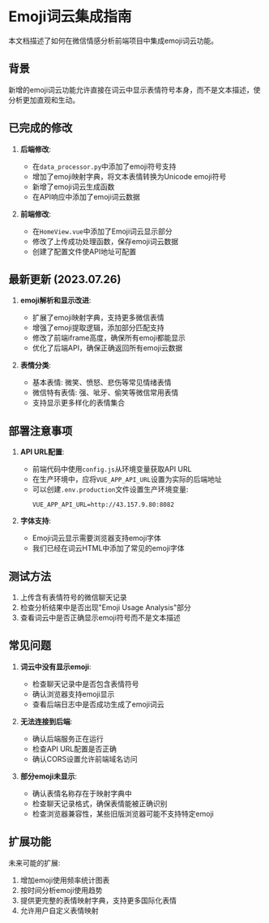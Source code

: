 # Emoji词云集成指南

本文档描述了如何在微信情感分析前端项目中集成emoji词云功能。

## 背景

新增的emoji词云功能允许直接在词云中显示表情符号本身，而不是文本描述，使分析更加直观和生动。

## 已完成的修改

1. **后端修改**:
   - 在`data_processor.py`中添加了emoji符号支持
   - 增加了emoji映射字典，将文本表情转换为Unicode emoji符号
   - 新增了emoji词云生成函数
   - 在API响应中添加了emoji词云数据

2. **前端修改**:
   - 在`HomeView.vue`中添加了Emoji词云显示部分
   - 修改了上传成功处理函数，保存emoji词云数据
   - 创建了配置文件使API地址可配置

## 最新更新 (2023.07.26)

1. **emoji解析和显示改进**:
   - 扩展了emoji映射字典，支持更多微信表情
   - 增强了emoji提取逻辑，添加部分匹配支持
   - 修改了前端iframe高度，确保所有emoji都能显示
   - 优化了后端API，确保正确返回所有emoji云数据

2. **表情分类**:
   - 基本表情: 微笑、愤怒、悲伤等常见情绪表情
   - 微信特有表情: 强、呲牙、偷笑等微信常用表情
   - 支持显示更多样化的表情集合

## 部署注意事项

1. **API URL配置**:
   - 前端代码中使用`config.js`从环境变量获取API URL
   - 在生产环境中，应将`VUE_APP_API_URL`设置为实际的后端地址
   - 可以创建`.env.production`文件设置生产环境变量:
     ```
     VUE_APP_API_URL=http://43.157.9.80:8082
     ```

2. **字体支持**:
   - Emoji词云显示需要浏览器支持emoji字体
   - 我们已经在词云HTML中添加了常见的emoji字体

## 测试方法

1. 上传含有表情符号的微信聊天记录
2. 检查分析结果中是否出现"Emoji Usage Analysis"部分
3. 查看词云中是否正确显示emoji符号而不是文本描述

## 常见问题

1. **词云中没有显示emoji**:
   - 检查聊天记录中是否包含表情符号
   - 确认浏览器支持emoji显示
   - 查看后端日志中是否成功生成了emoji词云

2. **无法连接到后端**:
   - 确认后端服务正在运行
   - 检查API URL配置是否正确
   - 确认CORS设置允许前端域名访问

3. **部分emoji未显示**:
   - 确认表情名称存在于映射字典中
   - 检查聊天记录格式，确保表情能被正确识别
   - 检查浏览器兼容性，某些旧版浏览器可能不支持特定emoji

## 扩展功能

未来可能的扩展:
1. 增加emoji使用频率统计图表
2. 按时间分析emoji使用趋势
3. 提供更完整的表情映射字典，支持更多国际化表情
4. 允许用户自定义表情映射 